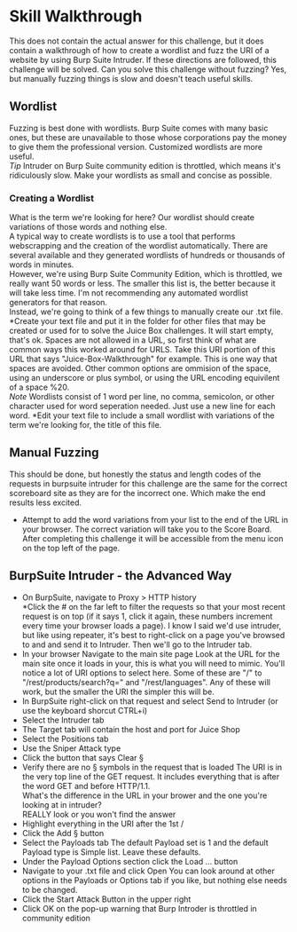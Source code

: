 # Skill Walkthrough
This does not contain the actual answer for this challenge, but it does contain a walkthrough of how to create a wordlist and fuzz the URI of a website by using Burp Suite Intruder.
If these directions are followed, this challenge will be solved. Can you solve this challenge without fuzzing? Yes, but manually fuzzing things is slow and doesn't teach useful skills.

## Wordlist
Fuzzing is best done with wordlists. Burp Suite comes with many basic ones, but these are unavailable to those whose corporations pay the money to give them the professional version. Customized wordlists are more useful. </br>
*Tip* Intruder on Burp Suite community edition is throttled, which means it's ridiculously slow. Make your wordlists as small and concise as possible. </br>

### Creating a Wordlist
What is the term we're looking for here? Our wordlist should create variations of those words and nothing else. </br>
A typical way to create wordlists is to use a tool that performs webscrapping and the creation of the wordlist automatically. There are several available and they generated wordlists of hundreds or thousands of words in minutes.<br /> 
However, we're using Burp Suite Community Edition, which is throttled, we really want 50 words or less. The smaller this list is, the better because it will take less time. I'm not recommending any automated wordlist generators for that reason. </br>
Instead, we're going to think of a few things to manually create our .txt file.
*Create your text file and put it in the folder for other files that may be created or used for to solve the Juice Box challenges. It will start empty, that's ok.
Spaces are not allowed in a URL, so first think of what are common ways this worked around for URLS. Take this URI portion of this URL that says "Juice-Box-Walkthrough" for example. This is one way that spaces are avoided. Other common options are ommision of the space, using an underscore or plus symbol, or using the URL encoding equivilent of a space %20. </br>
*Note* Wordlists consist of 1 word per line, no comma, semicolon, or other character used for word seperation needed. Just use a new line for each word.
*Edit your text file to include a small wordlist with variations of the term we're looking for, the title of this file.

## Manual Fuzzing
This should be done, but honestly the status and length codes of the requests in burpsuite intruder for this challenge are the same for the correct scoreboard site as they are for the incorrect one. Which make the end results less excited.
* Attempt to add the word variations from your list to the end of the URL in your browser. The correct variation will take you to the Score Board. After completing this challenge it will be accessible from the menu icon on the top left of the page.

## BurpSuite Intruder - the Advanced Way
* On BurpSuite, navigate to Proxy > HTTP history </br>
*Click the # on the far left to filter the requests so that your most recent request is on top (if it says 1, click it again, these numbers increment every time your browser loads a page).
I know I said we'd use intruder, but like using repeater, it's best to right-click on a page you've browsed to and and send it to Intruder. Then we'll go to the Intruder tab.
* In your browser Navigate to the main site page
Look at the URL for the main site once it loads in your, this is what you will need to mimic.
You'll notice a lot of URI options to select here. Some of these are "/" to "/rest/products/search?q=" and "/rest/languages". Any of these will work, but the smaller the URI the simpler this will be.
* In BurpSuite right-click on that request and select Send to Intruder (or use the keyboard shorcut CTRL+i)
* Select the Intruder tab
* The Target tab will contain the host and port for Juice Shop
* Select the Positions tab
* Use the Sniper Attack type
* Click the button that says Clear §
* Verify there are no § symbols in the request that is loaded
The URI is in the very top line of the GET request. It includes everything that is after the word GET and before HTTP/1.1. 
</br> What's the difference in the URL in your brower and the one you're looking at in intruder?
</br> REALLY look or you won't find the answer
* Highlight everything in the URI after the 1st /
* Click the Add § button
* Select the Payloads tab
The default Payload set is 1 and the default Payload type is Simple list. Leave these defaults.
* Under the Payload Options section click the Load ... button
* Navigate to your .txt file and click Open
You can look around at other options in the Payloads or Options tab if you like, but nothing else needs to be changed.
* Click the Start Attack Button in the upper right
* Click OK on the pop-up warning that Burp Introder is throttled in community edition

